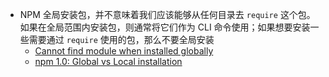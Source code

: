 - NPM 全局安装包，并不意味着我们应该能够从任何目录去 `require` 这个包。如果在全局范围内安装包，则通常将它们作为 CLI 命令使用；如果想要安装一些需要通过 `require` 使用的包，那么不要全局安装
	- [Cannot find module when installed globally](https://github.com/nodejs/node/issues/3865)
	- [npm 1.0: Global vs Local installation](https://nodejs.org/en/blog/npm/npm-1-0-global-vs-local-installation/)
